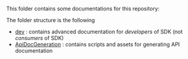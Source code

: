 
This folder contains some documentations for this repository:

The folder structure is the following
- [dev](https://github.com/Azure/azure-sdk-for-net/blob/main/doc/dev) : contains advanced documentation for _developers_ of SDK (not _consumers_ of SDK)
- [ApiDocGeneration](https://github.com/Azure/azure-sdk-for-net/blob/main/doc/ApiDocGeneration) : contains scripts and assets for generating API documentation


